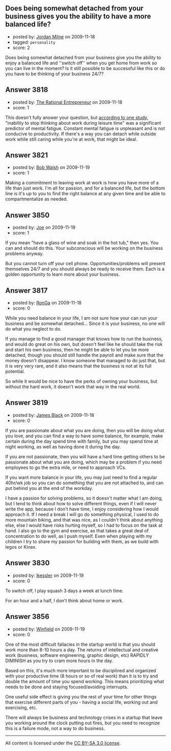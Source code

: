 ## Does being somewhat detached from your business gives you the ability to have a more balanced life?

- posted by: [Jordan Milne](https://stackexchange.com/users/-1/528-jordan-milne) on 2009-11-18
- tagged: `personality`
- score: 2

Does being somewhat detached from your business give you the ability to enjoy a balanced life and ''switch off'' when you get home from work so you can live in the moment? Is it still possible to be successful like this or do you have to be thinking of your business 24/7? 


## Answer 3818

- posted by: [The Rational Entrepreneur](https://stackexchange.com/users/-1/1264-the-rational-entrepreneur) on 2009-11-18
- score: 1

<p>This doesn't fully answer your question, but <a href="http://www.earlylearning.ubc.ca/documents/development-health/Akerstedt%20T,%202004.pdf" rel="nofollow">according to one study</a>, "inability to stop thinking about work during leisure time" was a significant predictor of mental fatigue. Constant mental fatigue is unpleasant and is not conducive to productivity. If there's a way you can detach while outside work while still caring while you're at work, that might be ideal.</p>



## Answer 3821

- posted by: [Bob Walsh](https://stackexchange.com/users/-1/346-bob-walsh) on 2009-11-19
- score: 1

Making a commitment to leaving work at work is how you have more of a life than just work. I'm all for passion, and for a balanced life, but the bottom line is it's up to you to find the right balance at any given time and be able to compartmentalize as needed.


## Answer 3850

- posted by: [Joe](https://stackexchange.com/users/-1/1572-joe) on 2009-11-19
- score: 1

If you mean "have a glass of wine and soak in the hot tub," then yes.  You can and should do this.  Your subconscious will be working on the business problems anyway.

But you cannot turn off your cell phone.  Opportunities/problems will present themselves 24/7 and you should always be ready to receive them.  Each is a golden opportunity to learn more about your business.


## Answer 3817

- posted by: [RonGa](https://stackexchange.com/users/-1/218-ronga) on 2009-11-18
- score: 0

While you need balance in your life, I am not sure how your can run your business and be somewhat detached...  Since it is your business, no one will do what you neglect to do.

If you manage to find a good manager that knows how to run the business, and would do great on his own, but doesn't feel like he should take the risk and start his own business, then he might be able to let you be more detached, though you should still handle the payroll and make sure that the money doesn't disappear.  I know someone that managed to do just that, but it is very very rare, and it also means that the business is not at its full potential.

So while it would be nice to have the perks of owning your business, but without the hard work, it doesn't work that way in the real world.


## Answer 3819

- posted by: [James Black](https://stackexchange.com/users/-1/1074-james-black) on 2009-11-18
- score: 0

If you are passionate about what you are doing, then you will be doing what you love, and you can find a way to have some balance, for example, make certain during the day spend time with family, but you may spend time at night working, as well as having done it during the day.

If you are not passionate, then you will have a hard time getting others to be passionate about what you are doing, which may be a problem if you need employees to go the extra mile, or need to approach VCs.

If you want more balance in your life, you may just need to find a regular 40hr/wk job so you can do something that you are not attached to, and can put behind you at the end of the workday.

I have a passion for solving problems, so it doesn't matter what I am doing, but I tend to think about how to solve different things, even if I will never write the app, because I don't have time, I enjoy considering how I would approach it.  If I need a break I will go do something physical, I used to do more mountain biking, and that was nice, as I couldn't think about anything else, else I would have risks hurting myself, so I had to focus on the task at hand.  I also go to the gym and exercise, as that takes a great deal of concentration to do well, as I push myself.  Even when playing with my children I try to share my passion for building with them, as we build with legos or Kinex.


## Answer 3830

- posted by: [lkessler](https://stackexchange.com/users/-1/1491-lkessler) on 2009-11-19
- score: 0

To switch off, I play squash 3 days a week at lunch time.

For an hour and a half, I don't think about home or work.


## Answer 3856

- posted by: [Winfield](https://stackexchange.com/users/-1/1020-winfield) on 2009-11-19
- score: 0

One of the most difficult fallacies in the startup world is that you should work more than 8-10 hours a day.  The returns of intellectual and creative work (business, software engineering, graphic design, etc) RAPIDLY DIMINISH as you try to cram more hours in the day.

Based on this, it's much more important to be disciplined and organized with your productive time (8 hours or so of real work) than it is to try and double the amount of time you spend working.  This means prioritizing what needs to be done and staying focused/avoiding interrupts.  

One useful side effect is giving you the rest of your time for other things that exercise different parts of you - having a social life, working out and exercising, etc.

There will always be business and technology crises in a startup that leave you working around the clock putting out fires, but you need to recognize this is a failure mode, not a way to do business.



---

All content is licensed under the [CC BY-SA 3.0 license](https://creativecommons.org/licenses/by-sa/3.0/).

